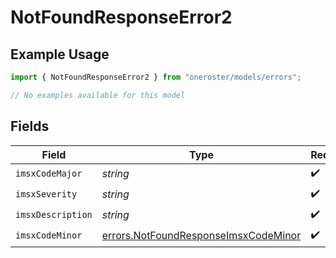 # NotFoundResponseError2

## Example Usage

```typescript
import { NotFoundResponseError2 } from "oneroster/models/errors";

// No examples available for this model
```

## Fields

| Field                                                                                        | Type                                                                                         | Required                                                                                     | Description                                                                                  |
| -------------------------------------------------------------------------------------------- | -------------------------------------------------------------------------------------------- | -------------------------------------------------------------------------------------------- | -------------------------------------------------------------------------------------------- |
| `imsxCodeMajor`                                                                              | *string*                                                                                     | :heavy_check_mark:                                                                           | N/A                                                                                          |
| `imsxSeverity`                                                                               | *string*                                                                                     | :heavy_check_mark:                                                                           | N/A                                                                                          |
| `imsxDescription`                                                                            | *string*                                                                                     | :heavy_check_mark:                                                                           | N/A                                                                                          |
| `imsxCodeMinor`                                                                              | [errors.NotFoundResponseImsxCodeMinor](../../models/errors/notfoundresponseimsxcodeminor.md) | :heavy_check_mark:                                                                           | N/A                                                                                          |
